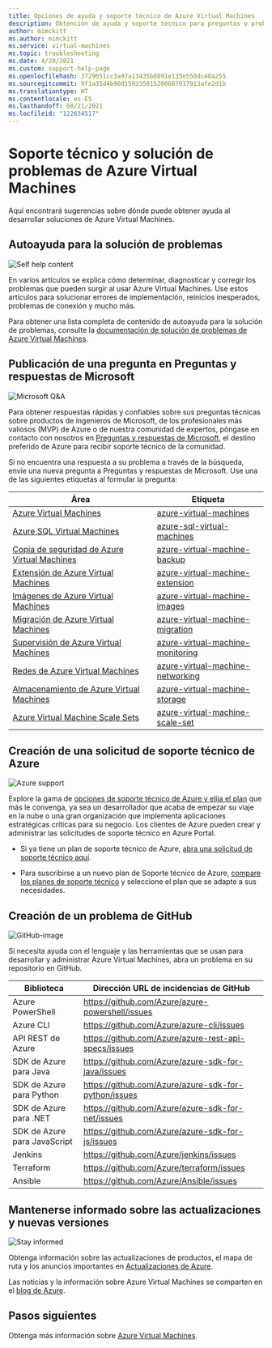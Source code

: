 ```yaml
---
title: Opciones de ayuda y soporte técnico de Azure Virtual Machines
description: Obtención de ayuda y soporte técnico para preguntas o problemas al crear soluciones con Azure Virtual Machines.
author: mimckitt
ms.author: mimckitt
ms.service: virtual-machines
ms.topic: troubleshooting
ms.date: 4/28/2021
ms.custom: support-help-page
ms.openlocfilehash: 3729651cc3a97a13435b0891e135e550dc48a255
ms.sourcegitcommit: 9f1a35d4b90d159235015200607917913afe2d1b
ms.translationtype: HT
ms.contentlocale: es-ES
ms.lasthandoff: 08/21/2021
ms.locfileid: "122634517"
---
```

# <a name="support-and-troubleshooting-for-azure-vms"></a>Soporte técnico y solución de problemas de Azure Virtual Machines

Aquí encontrará sugerencias sobre dónde puede obtener ayuda al desarrollar soluciones de Azure Virtual Machines.

## <a name="self-help-troubleshooting"></a>Autoayuda para la solución de problemas
<div class='icon is-large'>
    <img alt='Self help content' src='./media/logos/doc-logo.png'>
</div>

En varios artículos se explica cómo determinar, diagnosticar y corregir los problemas que pueden surgir al usar Azure Virtual Machines. Use estos artículos para solucionar errores de implementación, reinicios inesperados, problemas de conexión y mucho más. 

Para obtener una lista completa de contenido de autoayuda para la solución de problemas, consulte la [documentación de solución de problemas de Azure Virtual Machines](/troubleshoot/azure/virtual-machines/welcome-virtual-machines).


## <a name="post-a-question-on-microsoft-qa"></a>Publicación de una pregunta en Preguntas y respuestas de Microsoft

<div class='icon is-large'>
    <img alt='Microsoft Q&A' src='./media/logos/microsoft-logo.png'>
</div>   

Para obtener respuestas rápidas y confiables sobre sus preguntas técnicas sobre productos de ingenieros de Microsoft, de los profesionales más valiosos (MVP) de Azure o de nuestra comunidad de expertos, póngase en contacto con nosotros en [Preguntas y respuestas de Microsoft](/answers/products/azure), el destino preferido de Azure para recibir soporte técnico de la comunidad. 

Si no encuentra una respuesta a su problema a través de la búsqueda, envíe una nueva pregunta a Preguntas y respuestas de Microsoft. Use una de las siguientes etiquetas al formular la pregunta:


| Área | Etiqueta |
|-------|----------------------|
| [Azure Virtual Machines](./linux/overview.md) | [azure-virtual-machines](/answers/topics/azure-virtual-machines.html) | 
| [Azure SQL Virtual Machines](../azure-sql/virtual-machines/index.yml) | [azure-sql-virtual-machines](/answers/topics/azure-sql-virtual-machines.html)| 
| [Copia de seguridad de Azure Virtual Machines](backup-recovery.md) | [azure-virtual-machine-backup](/answers/questions/36892/azure-virtual-machine-backups.html) | 
| [Extensión de Azure Virtual Machines](./extensions/overview.md) | [azure-virtual-machine-extension](/answers/topics/azure-virtual-machines-extension.html)| 
| [Imágenes de Azure Virtual Machines](shared-image-galleries.md) | [azure-virtual-machine-images](/answers/topics/azure-virtual-machines-images.html) | 
| [Migración de Azure Virtual Machines](classic-vm-deprecation.md) | [azure-virtual-machine-migration](/answers/topics/azure-virtual-machines-migration.html) | 
| [Supervisión de Azure Virtual Machines](../azure-monitor/vm/monitor-vm-azure.md) | [azure-virtual-machine-monitoring](/answers/topics/azure-virtual-machines-monitoring.html) |
| [Redes de Azure Virtual Machines](network-overview.md) | [azure-virtual-machine-networking](/answers/topics/azure-virtual-machines-networking.html) | 
| [Almacenamiento de Azure Virtual Machines](managed-disks-overview.md) | [azure-virtual-machine-storage](/answers/topics/azure-virtual-machines-storage.html) | 
| [Azure Virtual Machine Scale Sets](../virtual-machine-scale-sets/overview.md) | [azure-virtual-machine-scale-set](/answers/topics/azure-virtual-machines-scale-set.html) | 

## <a name="create-an-azure-support-request"></a>Creación de una solicitud de soporte técnico de Azure

<div class='icon is-large'>
    <img alt='Azure support' src='./media/logos/azure-logo.png'>
</div>

Explore la gama de [opciones de soporte técnico de Azure y elija el plan](https://azure.microsoft.com/support/plans) que más le convenga, ya sea un desarrollador que acaba de empezar su viaje en la nube o una gran organización que implementa aplicaciones estratégicas críticas para su negocio. Los clientes de Azure pueden crear y administrar las solicitudes de soporte técnico en Azure Portal.

- Si ya tiene un plan de soporte técnico de Azure, [abra una solicitud de soporte técnico aquí](https://portal.azure.com/#blade/Microsoft_Azure_Support/HelpAndSupportBlade/newsupportrequest).

- Para suscribirse a un nuevo plan de Soporte técnico de Azure, [compare los planes de soporte técnico](https://azure.microsoft.com/support/plans/) y seleccione el plan que se adapte a sus necesidades. 


## <a name="create-a-github-issue"></a>Creación de un problema de GitHub

<div class='icon is-large'>
    <img alt='GitHub-image' src='./media/logos/github-logo.png'>
</div>

Si necesita ayuda con el lenguaje y las herramientas que se usan para desarrollar y administrar Azure Virtual Machines, abra un problema en su repositorio en GitHub.

| Biblioteca | Dirección URL de incidencias de GitHub|
| --- | --- |
| Azure PowerShell | https://github.com/Azure/azure-powershell/issues |
| Azure CLI | https://github.com/Azure/azure-cli/issues | 
| API REST de Azure | https://github.com/Azure/azure-rest-api-specs/issues | 
| SDK de Azure para Java | https://github.com/Azure/azure-sdk-for-java/issues | 
| SDK de Azure para Python | https://github.com/Azure/azure-sdk-for-python/issues | 
| SDK de Azure para .NET | https://github.com/Azure/azure-sdk-for-net/issues | 
| SDK de Azure para JavaScript | https://github.com/Azure/azure-sdk-for-js/issues | 
| Jenkins | https://github.com/Azure/jenkins/issues | 
| Terraform | https://github.com/Azure/terraform/issues | 
| Ansible | https://github.com/Azure/Ansible/issues | 


## <a name="stay-informed-of-updates-and-new-releases"></a>Mantenerse informado sobre las actualizaciones y nuevas versiones

<div class='icon is-large'>
    <img alt='Stay informed' src='./media/logos/updates-logo.png'>
</div>

Obtenga información sobre las actualizaciones de productos, el mapa de ruta y los anuncios importantes en [Actualizaciones de Azure](https://azure.microsoft.com/updates/?category=compute).

Las noticias y la información sobre Azure Virtual Machines se comparten en el [blog de Azure](https://azure.microsoft.com/blog/topics/virtual-machines/).


## <a name="next-steps"></a>Pasos siguientes

Obtenga más información sobre [Azure Virtual Machines](./index.yml).